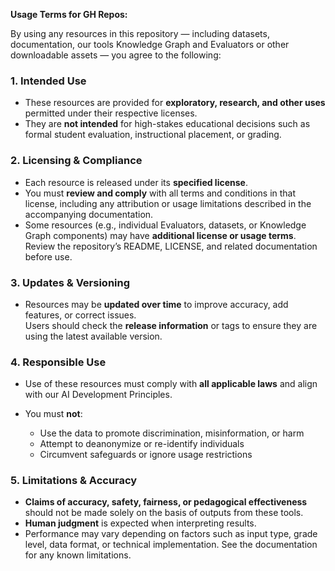 **Usage Terms for GH Repos:**

By using any resources in this repository — including datasets, documentation, our tools Knowledge Graph and Evaluators or other downloadable assets — you agree to the following:

### **1. Intended Use**

* These resources are provided for **exploratory, research, and other uses** permitted under their respective licenses.  
* They are **not intended** for high-stakes educational decisions such as formal student evaluation, instructional placement, or grading.

### **2. Licensing & Compliance**

* Each resource is released under its **specified license**.  
* You must **review and comply** with all terms and conditions in that license, including any attribution or usage limitations described in the accompanying documentation.  
* Some resources (e.g., individual Evaluators, datasets, or Knowledge Graph components) may have **additional license or usage terms**. Review the repository’s README, LICENSE, and related documentation before use.

### **3\. Updates & Versioning**

* Resources may be **updated over time** to improve accuracy, add features, or correct issues.  
  Users should check the **release information** or tags to ensure they are using the latest available version.

### **4. Responsible Use**

* Use of these resources must comply with **all applicable laws** and align with our AI Development Principles.

* You must **not**:  
  * Use the data to promote discrimination, misinformation, or harm  
  * Attempt to deanonymize or re-identify individuals  
  * Circumvent safeguards or ignore usage restrictions

### **5\. Limitations & Accuracy**

* **Claims of accuracy, safety, fairness, or pedagogical effectiveness** should not be made solely on the basis of outputs from these tools.  
* **Human judgment** is expected when interpreting results.  
* Performance may vary depending on factors such as input type, grade level, data format, or technical implementation. See the documentation for any known limitations.
